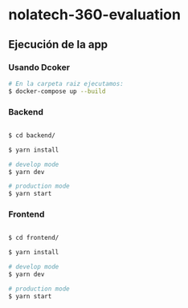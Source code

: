 # nolatech-360-evaluation

## Ejecución de la app

### Usando Dcoker
```bash
# En la carpeta raiz ejecutamos:
$ docker-compose up --build
```

### Backend
```bash

$ cd backend/

$ yarn install

# develop mode
$ yarn dev

# production mode
$ yarn start
```

### Frontend
```bash

$ cd frontend/

$ yarn install

# develop mode
$ yarn dev

# production mode
$ yarn start
```

